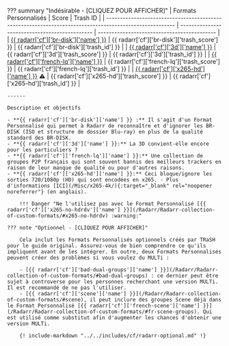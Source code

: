 ??? summary "Indésirable - [CLIQUEZ POUR AFFICHER]"
    | Formats Personnalisés                                                                                   | Score                                          | Trash ID                                    |
    | ------------------------------------------------------------------------------------------------------- | ---------------------------------------------- | ------------------------------------------- |
    | [{{ radarr['cf']['br-disk']['name'] }}](/Radarr/Radarr-collection-of-custom-formats/#br-disk)           | {{ radarr['cf']['br-disk']['trash_score'] }}   | {{ radarr['cf']['br-disk']['trash_id'] }}   |
    | [{{ radarr['cf']['3d']['name'] }}](/Radarr/Radarr-collection-of-custom-formats/#3d)                     | {{ radarr['cf']['3d']['trash_score'] }}        | {{ radarr['cf']['3d']['trash_id'] }}        |
    | [{{ radarr['cf']['french-lq']['name'] }}](/Radarr/Radarr-collection-of-custom-formats/#fr-lq)           | {{ radarr['cf']['french-lq']['trash_score'] }} | {{ radarr['cf']['french-lq']['trash_id'] }} |
    | [{{ radarr['cf']['x265-hd']['name'] }}](/Radarr/Radarr-collection-of-custom-formats/#x265-hd) :warning: | {{ radarr['cf']['x265-hd']['trash_score'] }}   | {{ radarr['cf']['x265-hd']['trash_id'] }}   |

    ------

    Description et objectifs

    - **{{ radarr['cf']['br-disk']['name'] }} :** Il s'agit d'un Format Personnalisé qui permet à Radarr de reconnaître et d'ignorer les BR-DISK (ISO et structure de dossier Blu-ray) en plus de la qualité standard des BR-DISK.
    - **{{ radarr['cf']['3d']['name'] }}:** La 3D convient-elle encore pour les particuliers ?
    - **{{ radarr['cf']['french-lq']['name'] }}:** Une collection de groupes P2P français qui sont souvent bannis des meilleurs trackers en raison de leur manque de qualité ou pour d'autres raisons.
    - **{{ radarr['cf']['x265-hd']['name'] }}:** Ceci bloque/ignore les sorties 720/1080p (HD) qui sont encodées en x265. - Plus d'informations [ICI](/Misc/x265-4k/){:target="_blank" rel="noopener noreferrer"} (en anglais).

        !!! Danger "Ne l'utilisez pas avec le Format Personnalisé [{{ radarr['cf']['x265-no-hdrdv']['name'] }}](/Radarr/Radarr-collection-of-custom-formats/#x265-no-hdrdv) :warning:"

    ??? note "Optionnel - [CLIQUEZ POUR AFFICHER]"

        Cela inclut les Formats Personnalisés optionnels créés par TRaSH pour le guide original. Assurez-vous de bien comprendre ce qu'ils impliquent avant de les intégrer. En outre, deux Formats Personnalisés peuvent créer des problèmes si vous voulez du MULTi :

        - [{{ radarr['cf']['bad-dual-groups']['name'] }}](/Radarr/Radarr-collection-of-custom-formats/#bad-dual-groups) : ce dernier peut être sujet à controverse pour les personnes recherchant une version MULTi. Il est recommandé de ne pas l'utiliser.
        - [{{ radarr['cf']['scene']['name'] }}](/Radarr/Radarr-collection-of-custom-formats/#scene), il peut inclure des groupes Scene déjà dans le Format Personnalisé [{{ radarr['cf']['french-scene']['name'] }}](/Radarr/Radarr-collection-of-custom-formats/#fr-scene-groups). Qui est utilisé comme substitut afin d'augmenter les chances d'obtenir une version MULTi.

        {! include-markdown "../../includes/cf/radarr-optional.md" !}
